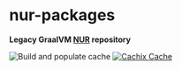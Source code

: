 # nur-packages

**Legacy GraalVM [NUR](https://github.com/nix-community/NUR) repository**

![Build and populate cache](https://github.com/7mind/7mind-nix/workflows/Build%20and%20populate%20cache/badge.svg)
[![Cachix Cache](https://img.shields.io/badge/cachix-7mind-nix-blue.svg)](https://7mind-nix.cachix.org)

